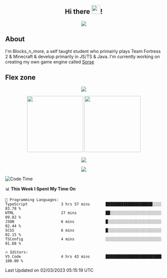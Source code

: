<h2 align="center">
  Hi there <img src="https://media.giphy.com/media/hvRJCLFzcasrR4ia7z/giphy.gif" width="28">!
</h2>

<p align="center">
  <img src="https://forthebadge.com/images/badges/0-percent-optimized.svg">
</p>

## About
I'm Blocks_n_more, a self taught student who primairly plays Team Fortress 2 & Minecraft & develop primarily in JS/TS & Java. I'm currently working on creating my own game engine called [Sorse](https://github.com/Wave-Studio/sorse2)

## Flex zone
<p align="center">
 <img src="https://github-profile-summary-cards.vercel.app/api/cards/profile-details?username=Blocksnmore&theme=github_dark">
</p>
<p align="center">
 <img height="180em" src="https://github-readme-stats-git-masterrstaa-rickstaa.vercel.app/api?username=Blocksnmore&show_icons=true&theme=dark&hide_border=true">
 <img height="180em" src="https://github-readme-stats-git-masterrstaa-rickstaa.vercel.app/api/top-langs/?username=Blocksnmore&layout=compact&theme=dark&hide_border=true"> 
</p>
<p align="center">
 <img src="https://github-readme-streak-stats.herokuapp.com/?user=Blocksnmore&theme=dark&hide_border=true">
</p>
<p align="center">
 <img src="https://github-readme-activity-graph.cyclic.app/graph?username=Blocksnmore&theme=github&hide_border=true"> 
</p>

<!--START_SECTION:waka-->
![Code Time](http://img.shields.io/badge/Code%20Time-466%20hrs%2056%20mins-blue)

📊 **This Week I Spent My Time On** 

```text
💬 Programming Languages: 
TypeScript               3 hrs 57 mins       █████████████████████░░░░   83.78 % 
HTML                     27 mins             ██░░░░░░░░░░░░░░░░░░░░░░░   09.82 % 
JSON                     6 mins              █░░░░░░░░░░░░░░░░░░░░░░░░   02.44 % 
SCSS                     6 mins              █░░░░░░░░░░░░░░░░░░░░░░░░   02.15 % 
TSConfig                 4 mins              ░░░░░░░░░░░░░░░░░░░░░░░░░   01.68 % 

🔥 Editors: 
VS Code                  4 hrs 43 mins       █████████████████████████   100.00 % 
```


 Last Updated on 02/03/2023 05:15:19 UTC
<!--END_SECTION:waka-->
